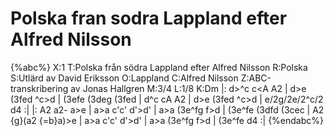 # Polska fran sodra Lappland efter Alfred Nilsson

{%abc%}
X:1
T:Polska från södra Lappland efter Alfred Nilsson
R:Polska
S:Utlärd av David Eriksson
O:Lappland
C:Alfred Nilsson
Z:ABC-transkribering av Jonas Hallgren
M:3/4
L:1/8
K:Dm
|: d>^c c<A A2 | d>e (3fed ^c>d | (3efe (3deg (3fed |
   d^c cA A2 | d>e (3fed ^c>d  | e/2g/2e/2^c/2 d4 :| 
|: A2 a2- a>e | a>a c'c' d'>d' | a>a (3e^fg f>d | (3e^fe (3dfd (3cec |
   A2 {g}(a2 {=b}a)>e | a>a c'c' d'>d' | a>a (3e^fg f>d | (3e^fe d4 :|
{%endabc%}
